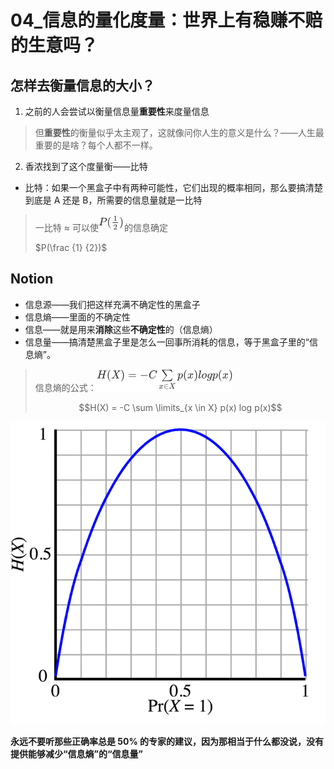# 04_信息的量化度量：世界上有稳赚不赔的生意吗？

## 怎样去衡量信息的大小？

1. 之前的人会尝试以衡量信息量**重要性**来度量信息

> 但**重要性**的衡量似乎太主观了，这就像问你人生的意义是什么？——人生最重要的是啥？每个人都不一样。

2. 香浓找到了这个度量衡——比特

- 比特：如果一个黑盒子中有两种可能性，它们出现的概率相同，那么要搞清楚到底是 A 还是 B，所需要的信息量就是一比特

> 一比特  ≈ 可以使![1559207280485](04_信息的量化度量：世界上有稳赚不赔的生意吗？.assets/1559207280485.png)的信息确定
>
> $P(\frac {1} {2})$

## Notion

- 信息源——我们把这样充满不确定性的黑盒子
- 信息熵——里面的不确定性
- 信息——就是用来**消除**这些**不确定性**的（信息熵）
- 信息量——搞清楚黑盒子里是怎么一回事所消耗的信息，等于黑盒子里的“信息熵”。

> 信息熵的公式：![1559216008959](04_信息的量化度量：世界上有稳赚不赔的生意吗？.assets/1559216008959.png)
>
> $$H(X) = -C \sum \limits_{x \in X}  p(x) log p(x)$$

![1559205560505](04_信息的量化度量：世界上有稳赚不赔的生意吗？.assets/1559205560505.png)

**永远不要听那些正确率总是 50% 的专家的建议，因为那相当于什么都没说，没有提供能够减少“信息熵”的“信息量”**

